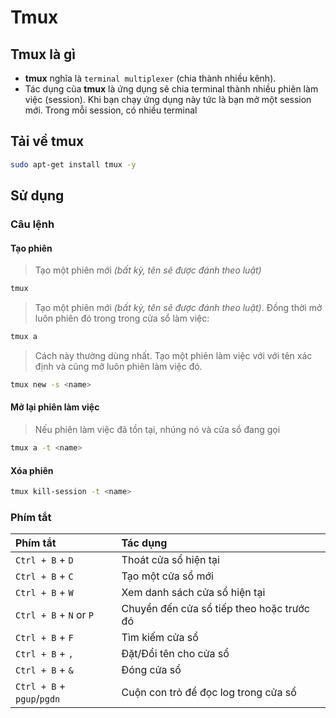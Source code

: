 # Tmux

## Tmux là gì

- __tmux__ nghĩa là `terminal multiplexer` (chia thành nhiều kênh).
- Tác dụng của __tmux__ là ứng dụng sẽ chia terminal thành nhiều phiên làm việc (session). Khi bạn chạy ứng dụng này tức là bạn mở một session mới. Trong mỗi session, có nhiều terminal

## Tải về tmux

```bash
sudo apt-get install tmux -y
```
## Sử dụng

### Câu lệnh

#### Tạo phiên

> Tạo một phiên mới _(bất kỳ, tên sẽ được đánh theo luật)_

```bash
tmux
```

> Tạo một phiên mới _(bất kỳ, tên sẽ được đánh theo luật)_. Đồng thời mở luôn phiên đó trong trong cửa sổ làm việc:

```bash
tmux a
```

> Cách này thường dùng nhất. Tạo một phiên làm việc với với tên xác định và cũng mở luôn phiên làm việc đó.

```bash
tmux new -s <name>
```

#### Mở lại phiên làm việc

> Nếu phiên làm việc đã tồn tại, nhúng nó và cửa sổ đang gọi

```bash
tmux a -t <name>
```

#### Xóa phiên

```bash
tmux kill-session -t <name>
```

### Phím tắt

| Phím tắt                   | Tác dụng                                  |
| :------------------------- | :---------------------------------------- |
| `Ctrl + B` + `D`           | Thoát cửa sổ hiện tại                     |
| `Ctrl + B` + `C`           | Tạo một cửa sổ mới                        |
| `Ctrl + B` + `W`           | Xem danh sách cửa sổ hiện tại             |
| `Ctrl + B` + `N` or `P`    | Chuyển đến cửa sổ tiếp theo hoặc trước đó |
| `Ctrl + B` + `F`           | Tìm kiếm cửa sổ                           |
| `Ctrl + B` + `,`           | Đặt/Đổi tên cho cửa sổ                    |
| `Ctrl + B` + `&`           | Đóng cửa sổ                               |
| `Ctrl + B` + `pgup`/`pgdn` | Cuộn con trỏ để đọc log trong cửa sổ      |